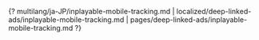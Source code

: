 {? multilang/ja-JP/inplayable-mobile-tracking.md | localized/deep-linked-ads/inplayable-mobile-tracking.md | pages/deep-linked-ads/inplayable-mobile-tracking.md ?}
